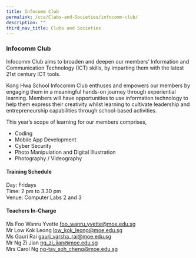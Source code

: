 ```yaml
---
title: Infocomm Club
permalink: /cca/Clubs-and-Societies/infocomm-club/
description: ""
third_nav_title: Clubs and Societies
---
```

### Infocomm Club

Infocomm Club aims to broaden and deepen our members’ Information and Communication Technology (ICT) skills, by imparting them with the latest 21st century ICT tools.

  

Kong Hwa School Infocomm Club enthuses and empowers our members by engaging them in a meaningful hands-on journey through experiential learning. Members will have opportunities to use information technology to help them express their creativity whilst learning to cultivate leadership and entrepreneurship capabilities through school-based activities.

  

This year’s scope of learning for our members comprises,

*   Coding
*   Mobile App Development
*   Cyber Security
*   Photo Manipulation and Digital Illustration
*   Photography / Videography

#### Training Schedule

Day: Fridays<br>
Time: 2 pm to 3.30 pm<br>
Venue: Computer Labs 2 and 3

#### Teachers In-Charge

Ms Foo Wanru Yvette [foo\_wanru\_yvette@moe.edu.sg](mailto:foo_wanru_yvette@moe.edu.sg)<br>
Mr Low Kok Leong [low\_kok\_leong@moe.edu.sg](mailto:low_kok_leong@moe.edu.sg)<br>
Ms Gauri Rai [gauri\_varsha\_rai@moe.edu.sg](mailto:gauri_varsha_rai@moe.edu.sg)<br>
Mr Ng Zi Jian [ng\_zi\_jian@moe.edu.sg](mailto:ng_zi_jian@moe.edu.sg) <br>
Mrs Carol Ng [ng-tay_soh_cheng@moe.edu.sg](ng-tay_soh_cheng@moe.edu.sg)